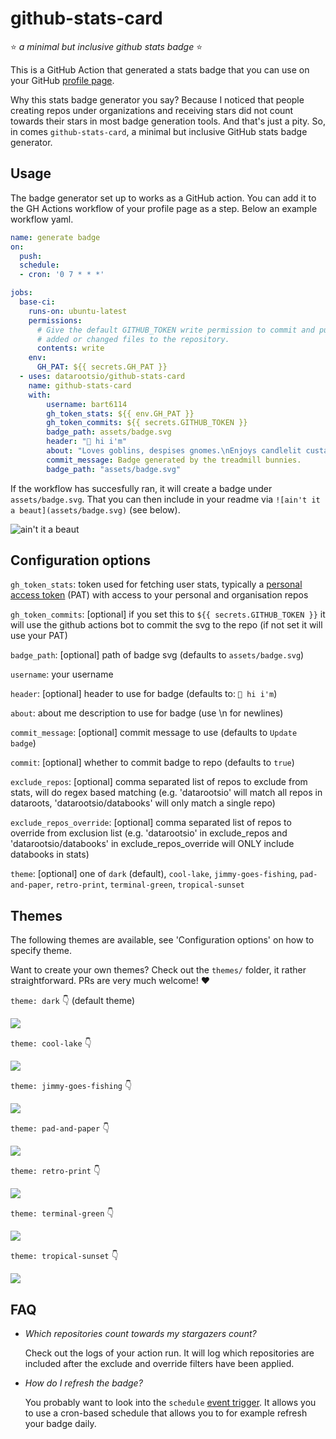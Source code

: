 # github-stats-card
⭐️ *a minimal but inclusive github stats badge* ⭐️

This is a GitHub Action that generated a stats badge that you can use on your GitHub [profile page](https://docs.github.com/en/account-and-profile/setting-up-and-managing-your-github-profile/customizing-your-profile/about-your-profile).

Why this stats badge generator you say? Because I noticed that people creating repos under organizations and receiving stars did not count towards their stars in most badge generation tools. And that's just a pity. So, in comes `github-stats-card`, a minimal but inclusive GitHub stats badge generator.

## Usage

The badge generator set up to works as a GitHub action. You can add it to the GH Actions workflow of your profile page as a step. Below an example workflow yaml.


```yaml
name: generate badge
on: 
  push:
  schedule:
  - cron: '0 7 * * *'

jobs:
  base-ci:
    runs-on: ubuntu-latest
    permissions:
      # Give the default GITHUB_TOKEN write permission to commit and push the
      # added or changed files to the repository.
      contents: write
    env: 
      GH_PAT: ${{ secrets.GH_PAT }}
  - uses: datarootsio/github-stats-card
    name: github-stats-card
    with:
        username: bart6114
        gh_token_stats: ${{ env.GH_PAT }}
        gh_token_commits: ${{ secrets.GITHUB_TOKEN }}
        badge_path: assets/badge.svg
        header: "👋 hi i'm"
        about: "Loves goblins, despises gnomes.\nEnjoys candlelit custard pudding."
        commit_message: Badge generated by the treadmill bunnies.
        badge_path: "assets/badge.svg"
```

If the workflow has succesfully ran, it will create a badge under `assets/badge.svg`. That you can then include in your readme via `![ain't it a beaut](assets/badge.svg)` (see below).

![ain't it a beaut](assets/badge-dark.svg)


## Configuration options

`gh_token_stats`: token used for fetching user stats, typically a [personal access token](https://docs.github.com/en/authentication/keeping-your-account-and-data-secure/managing-your-personal-access-tokens) (PAT) with access to your personal and organisation repos

`gh_token_commits`: [optional] if you set this to `${{ secrets.GITHUB_TOKEN }}` it will use the github actions bot to commit the svg to the repo (if not set it will use your PAT)

`badge_path`: [optional] path of badge svg (defaults to `assets/badge.svg`)

`username`: your username

`header`: [optional] header to use for badge (defaults to: `👋 hi i'm`)

`about`: about me description to use for badge (use \n for newlines)

`commit_message`: [optional] commit message to use (defaults to `Update badge`)

`commit`: [optional] whether to commit badge to repo (defaults to `true`)

`exclude_repos`: [optional] comma separated list of repos to exclude from stats, will do regex based matching (e.g. 'datarootsio' will match all repos in dataroots, 'datarootsio/databooks' will only match a single repo)

`exclude_repos_override`: [optional] comma separated list of repos to override from exclusion list (e.g. 'datarootsio' in exclude_repos and 'datarootsio/databooks' in exclude_repos_override will ONLY include databooks in stats)

`theme`: [optional] one of `dark` (default), `cool-lake`, `jimmy-goes-fishing`, `pad-and-paper`, `retro-print`, `terminal-green`, `tropical-sunset`

## Themes

The following themes are available, see 'Configuration options' on how to specify theme.

Want to create your own themes? Check out the `themes/` folder, it rather straightforward. PRs are very much welcome! ❤️

`theme: dark` 👇 (default theme)

![](assets/badge-dark.svg)

`theme: cool-lake` 👇 

![](assets/badge-cool-lake.svg)


`theme: jimmy-goes-fishing` 👇 

![](assets/badge-jimmy-goes-fishing.svg)

`theme: pad-and-paper` 👇 

![](assets/badge-pad-and-paper.svg)

`theme: retro-print` 👇 

![](assets/badge-retro-print.svg)

`theme: terminal-green` 👇 

![](assets/badge-terminal-green.svg)

`theme: tropical-sunset` 👇 

![](assets/badge-tropical-sunset.svg)




## FAQ

- *Which repositories count towards my stargazers count?*

    Check out the logs of your action run. It will log which repositories are included after the exclude and override filters have been applied.

- *How do I refresh the badge?*
    
    You probably want to look into the `schedule` [event trigger](https://docs.github.com/en/actions/using-workflows/events-that-trigger-workflows#schedule). It allows you to use a cron-based schedule that allows you to for example refresh your badge daily.


